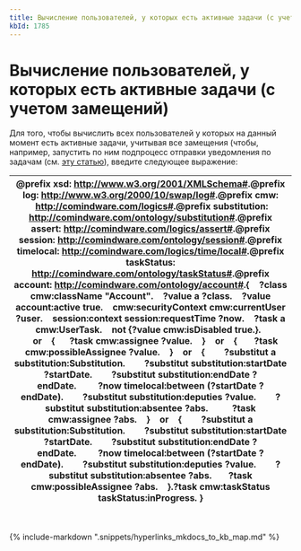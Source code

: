 ```yaml
---
title: Вычисление пользователей, у которых есть активные задачи (с учетом замещений)
kbId: 1785
---
```


# Вычисление пользователей, у которых есть активные задачи (с учетом замещений)

Для того, чтобы вычислить всех пользователей у которых на данный момент есть активные задачи, учитывая все замещения (чтобы, например, запустить по ним подпроцесс отправки уведомления по задачам (см. [эту статью](https://kb.comindware.ru/article/%d0%9d%d0%b0%d1%81%d1%82%d1%80%d0%be%d0%b9%d0%ba%d0%b0-%d0%bf%d0%b5%d1%80%d0%b8%d0%be%d0%b4%d0%b8%d1%87%d0%b5%d1%81%d0%ba%d0%b8%d1%85-%d0%bd%d0%b0%d0%bf%d0%be%d0%bc%d0%b8%d0%bd%d0%b0%d0%bd%d0%b8%d0%b9-%d0%be%d0%b1-%d0%be%d1%82%d0%ba%d1%80%d1%8b%d1%82%d1%8b%d1%85-%d0%b7%d0%b0%d0%b4%d0%b0%d1%87%d0%b0%d1%85-1355.html)), введите следующее выражение:

| @prefix xsd: <http://www.w3.org/2001/XMLSchema#>.@prefix log: <http://www.w3.org/2000/10/swap/log#>.@prefix cmw:  <http://comindware.com/logics#>.@prefix substitution: <http://comindware.com/ontology/substitution#>.@prefix assert: <http://comindware.com/logics/assert#>.@prefix session: <http://comindware.com/ontology/session#>.@prefix timelocal: <http://comindware.com/logics/time/local#>.@prefix taskStatus: <http://comindware.com/ontology/taskStatus#>.@prefix account: <http://comindware.com/ontology/account#>.{    ?class cmw:className "Account".    ?value a ?class.    ?value account:active true.    cmw:securityContext cmw:currentUser ?user.    session:context session:requestTime ?now.    ?task a cmw:UserTask.    not {?value cmw:isDisabled true.}.       or    {      ?task cmw:assignee ?value.    }    or    {       ?task cmw:possibleAssignee ?value.    }    or    {        ?substitut a substitution:Substitution.        ?substitut substitution:startDate ?startDate.        ?substitut substitution:endDate ?endDate.         ?now timelocal:between (?startDate ?endDate).        ?substitut substitution:deputies ?value.        ?substitut substitution:absentee ?abs.          ?task cmw:assignee ?abs.    }    or    {        ?substitut a substitution:Substitution.        ?substitut substitution:startDate ?startDate.        ?substitut substitution:endDate ?endDate.         ?now timelocal:between (?startDate ?endDate).        ?substitut substitution:deputies ?value.        ?substitut substitution:absentee ?abs.       ?task cmw:possibleAssignee ?abs.    }.?task cmw:taskStatus taskStatus:inProgress. } |
| --- |

 

{% include-markdown ".snippets/hyperlinks_mkdocs_to_kb_map.md" %}

